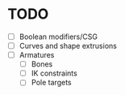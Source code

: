 # TODO
+ [ ] Boolean modifiers/CSG
+ [ ] Curves and shape extrusions
+ [ ] Armatures
  + [ ] Bones
  + [ ] IK constraints
  + [ ] Pole targets
